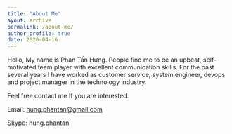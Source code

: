 ```yaml
---
title: "About Me"
ayout: archive
permalink: /about-me/
author_profile: true
date: 2020-04-16
---
```

<p>Hello, My name is Phan Tấn Hưng. People find me to be an upbeat, self-motivated team player with excellent communication skills. For the past several years I have worked as customer service, system engineer, devops and project manager in the technology industry.</p>
<p>Feel free contact me If you are interested.</p>
<p>Email:&nbsp;<a href="mailto:hung.phantan@gmail.com">hung.phantan@gmail.com</a></p>
<p>Skype: hung.phantan</p>